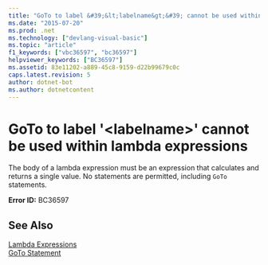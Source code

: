 ```yaml
---
title: "GoTo to label &#39;&lt;labelname&gt;&#39; cannot be used within lambda expressions"
ms.date: "2015-07-20"
ms.prod: .net
ms.technology: ["devlang-visual-basic"]
ms.topic: "article"
f1_keywords: ["vbc36597", "bc36597"]
helpviewer_keywords: ["BC36597"]
ms.assetid: 83e11202-a889-45c8-9159-d22b99679c0c
caps.latest.revision: 5
author: dotnet-bot
ms.author: dotnetcontent
---
```

# GoTo to label &#39;&lt;labelname&gt;&#39; cannot be used within lambda expressions
The body of a lambda expression must be an expression that calculates and returns a single value. No statements are permitted, including `GoTo` statements.  
  
 **Error ID:** BC36597  
  
## See Also  
 [Lambda Expressions](../../visual-basic/programming-guide/language-features/procedures/lambda-expressions.md)   
 [GoTo Statement](../../visual-basic/language-reference/statements/goto-statement.md)

